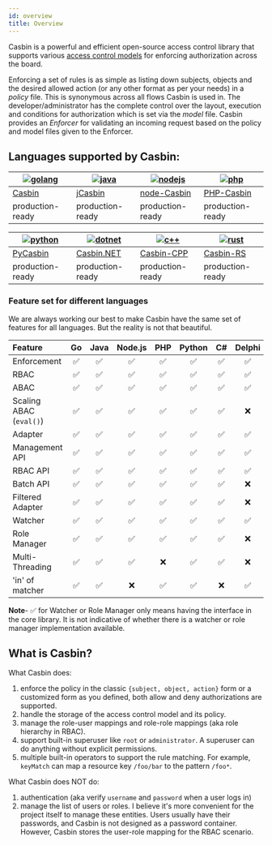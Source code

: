 ```yaml
---
id: overview
title: Overview
---
```


Casbin is a powerful and efficient open-source access control library that supports various 
[access control models](https://en.wikipedia.org/wiki/Access_control#Access_control_models)
for enforcing authorization across the board.

Enforcing a set of rules is as simple as listing down subjects, objects and the
desired allowed action (or any other format as per your needs) in a *_policy_* file.
This is synonymous across all flows Casbin is used in. The developer/administrator has the 
complete control over the layout, execution and conditions for authorization 
which is set via the *_model_* file. Casbin provides an *_Enforcer_* for 
validating an incoming request based on the policy and model files given to the Enforcer.

## Languages supported by Casbin:

[![golang](https://casbin.org/img/langs/golang.png)](https://github.com/casbin/casbin) | [![java](https://casbin.org/img/langs/java.png)](https://github.com/casbin/jcasbin) | [![nodejs](https://casbin.org/img/langs/nodejs.png)](https://github.com/casbin/node-casbin) | [![php](https://casbin.org/img/langs/php.png)](https://github.com/php-casbin/php-casbin)
----|----|----|----
[Casbin](https://github.com/casbin/casbin) | [jCasbin](https://github.com/casbin/jcasbin) | [node-Casbin](https://github.com/casbin/node-casbin) | [PHP-Casbin](https://github.com/php-casbin/php-casbin)
production-ready | production-ready | production-ready | production-ready

[![python](https://casbin.org/img/langs/python.png)](https://github.com/casbin/pycasbin) | [![dotnet](https://casbin.org/img/langs/dotnet.png)](https://github.com/casbin/Casbin.NET) | [![c++](https://casbin.org/img/langs/cpp.png)](https://github.com/casbin/casbin-cpp) | [![rust](https://casbin.org/img/langs/rust.png)](https://github.com/casbin/casbin-rs)
----|----|----|----
[PyCasbin](https://github.com/casbin/pycasbin) | [Casbin.NET](https://github.com/casbin/Casbin.NET) | [Casbin-CPP](https://github.com/casbin/casbin-cpp) | [Casbin-RS](https://github.com/casbin/casbin-rs)
production-ready | production-ready | production-ready | production-ready

### Feature set for different languages

We are always working our best to make Casbin have the same set of features for all 
languages. But the reality is not that beautiful.

Feature                 | Go   | Java | Node.js | PHP  | Python | C#   | Delphi | Rust | C++ | Lua  |Dart  | Elixir
:---                    | :--: | :--: | :--:    | :--: | :--:   | :--: | :--:   | :--: | :--:| :--: | :--: | :--: 
Enforcement             | ✅   | ✅    | ✅      | ✅   | ✅      | ✅   | ✅     | ✅    | ✅  | ✅   | ✅    | ✅
RBAC                    | ✅   | ✅    | ✅      | ✅   | ✅      | ✅   | ✅     | ✅    | ✅  | ✅   | ✅    | ✅
ABAC                    | ✅   | ✅    | ✅      | ✅   | ✅      | ✅   | ✅     | ✅    | ✅  | ✅   | ✅    | ✅
Scaling ABAC (`eval()`) | ✅   | ✅    | ✅      | ✅   | ✅      | ✅   | ❌     | ✅    | ✅  | ✅   | ✅    | ✅
Adapter                 | ✅   | ✅    | ✅      | ✅   | ✅      | ✅   | ✅     | ✅    | ✅  | ✅   | ✅    | ❌
Management API          | ✅   | ✅    | ✅      | ✅   | ✅      | ✅   | ✅     | ✅    | ✅  | ✅   | ✅    | ✅
RBAC API                | ✅   | ✅    | ✅      | ✅   | ✅      | ✅   | ✅     | ✅    | ✅  | ✅   | ✅    | ✅
Batch API               | ✅   | ✅    | ✅      | ✅   | ✅      | ✅   | ❌     | ✅    | ✅  | ✅   | ❌    | ❌
Filtered Adapter        | ✅   | ✅    | ✅      | ✅   | ✅      | ✅   | ❌     | ✅    | ✅  | ✅   | ❌    | ❌
Watcher                 | ✅   | ✅    | ✅      | ✅   | ✅      | ✅   | ✅     | ✅    | ✅  | ✅   | ❌    | ❌
Role Manager            | ✅   | ✅    | ✅      | ✅   | ✅      | ✅   | ❌     | ✅    | ✅  | ✅   | ✅    | ❌
Multi-Threading         | ✅   | ✅    | ✅      | ❌   | ✅      | ✅   | ❌     | ✅    | ❌  | ❌   | ❌    | ❌
'in' of matcher         | ✅   | ✅    | ❌      | ✅   | ✅      | ❌   | ✅     | ❌    | ❌  | ❌   | ✅    | ✅

**Note**- ✅ for Watcher or Role Manager 
only means having the interface in the core library. It is not indicative of whether 
there is a watcher or role manager implementation available.

## What is Casbin?

What Casbin does:

1. enforce the policy in the classic ``{subject, object, action}`` form or a customized form as you defined, both allow and deny authorizations are supported.
2. handle the storage of the access control model and its policy.
3. manage the role-user mappings and role-role mappings (aka role hierarchy in RBAC).
4. support built-in superuser like ``root`` or ``administrator``. A superuser can do anything without explicit permissions.
5. multiple built-in operators to support the rule matching. For example, ``keyMatch`` can map a resource key ``/foo/bar`` to the pattern ``/foo*``.

What Casbin does NOT do:

1. authentication (aka verify ``username`` and ``password`` when a user logs in)
2. manage the list of users or roles. I believe it's more convenient for the project itself to manage these entities. Users usually have their passwords, and Casbin is not designed as a password container. However, Casbin stores the user-role mapping for the RBAC scenario.

